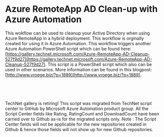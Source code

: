 ﻿Azure RemoteApp AD Clean-up with Azure Automation
=================================================

            

This wokflow can be used to cleanup your Active Directory when using Azure RemoteApp in a hybrid deployment. This workflow is orginally created for using it in Azure Automation. This workflow triggers another Azure Automation PowerShell script which
 can be found here: [https://gallery.technet.microsoft.com/Azure-RemoteApp-AD-Cleanup-527f9d27](https://gallery.technet.microsoft.com/Azure-RemoteApp-AD-Cleanup-527f9d27). This script is a PowerShell script which also can be used in other scenarios. More information can be found in this blogpost:[http://www.vroege.biz/?p=1889](http://www.vroege.biz/?p=1889).


 




 






        
    
TechNet gallery is retiring! This script was migrated from TechNet script center to GitHub by Microsoft Azure Automation product group. All the Script Center fields like Rating, RatingCount and DownloadCount have been carried over to Github as-is for the migrated scripts only. Note : The Script Center fields will not be applicable for the new repositories created in Github & hence those fields will not show up for new Github repositories.
